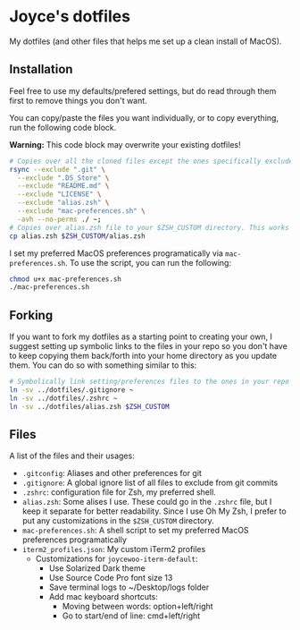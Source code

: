 # Joyce's dotfiles
My dotfiles (and other files that helps me set up a clean install of MacOS).

## Installation 

Feel free to use my defaults/prefered settings, but do read through them first to remove things you don't want. 

You can copy/paste the files you want individually, or to copy everything, run the following code block. 

**Warning:** This code block may overwrite your existing dotfiles!

```bash
# Copies over all the cloned files except the ones specifically excluded to your home directory.
rsync --exclude ".git" \
  --exclude ".DS_Store" \
  --exclude "README.md" \
  --exclude "LICENSE" \
  --exclude "alias.zsh" \
  --exclude "mac-preferences.sh" \
  -avh --no-perms ./ ~;
# Copies over alias.zsh file to your $ZSH_CUSTOM directory. This works only if you use Oh My Zsh.
cp alias.zsh $ZSH_CUSTOM/alias.zsh
```

I set my preferred MacOS preferences programatically via `mac-preferences.sh`. To use the script, you can run the following:

```bash
chmod u+x mac-preferences.sh
./mac-preferences.sh
```

## Forking

If you want to fork my dotfiles as a starting point to creating your own, I suggest setting up symbolic links to the files in your repo so you don't have to keep copying them back/forth into your home directory as you update them. You can do so with something similar to this:

```bash
# Symbolically link setting/preferences files to the ones in your repo
ln -sv ../dotfiles/.gitignore ~
ln -sv ../dotfiles/.zshrc ~
ln -sv ../dotfiles/alias.zsh $ZSH_CUSTOM
```

## Files

A list of the files and their usages:

- `.gitconfig`: Aliases and other preferences for git
- `.gitignore`: A global ignore list of all files to exclude from git commits
- `.zshrc`: configuration file for Zsh, my preferred shell. 
- `alias.zsh`: Some alises I use. These could go in the `.zshrc` file, but I keep it separate for better readability. Since I use Oh My Zsh, I prefer to put any customizations in the `$ZSH_CUSTOM` directory.
- `mac-preferences.sh`: A shell script to set my preferred MacOS preferences programatically
- `iterm2_profiles.json`: My custom iTerm2 profiles
  - Customizations for `joycewoo-iterm-default`:
      - Use Solarized Dark theme
      - Use Source Code Pro font size 13
      - Save terminal logs to ~/Desktop/logs folder
      - Add mac keyboard shortcuts:
         - Moving between words: option+left/right
         - Go to start/end of line: cmd+left/right
